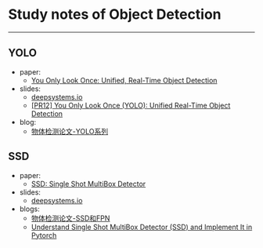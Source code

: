 # Study notes of Object Detection

----

## YOLO

* paper:
    * [You Only Look Once: Unified, Real-Time Object Detection](https://arxiv.org/abs/1506.02640)
* slides:
    * [deepsystems.io](https://docs.google.com/presentation/d/1aeRvtKG21KHdD5lg6Hgyhx5rPq_ZOsGjG5rJ1HP7BbA/pub?start=false&loop=false&delayms=3000&slide=id.p)
    * [[PR12] You Only Look Once (YOLO): Unified Real-Time Object Detection](https://www.slideshare.net/TaegyunJeon1/pr12-you-only-look-once-yolo-unified-realtime-object-detection)
* blog:
    * [物体检测论文-YOLO系列](http://hellodfan.com/2017/10/11/%E7%89%A9%E4%BD%93%E6%A3%80%E6%B5%8B%E8%AE%BA%E6%96%87-YOLO%E7%B3%BB%E5%88%97/)


## SSD

* paper:
    * [SSD: Single Shot MultiBox Detector](https://arxiv.org/abs/1512.02325)
* slides:
    * [deepsystems.io](https://docs.google.com/presentation/d/1rtfeV_VmdGdZD5ObVVpPDPIODSDxKnFSU0bsN_rgZXc/pub?start=false&loop=false&delayms=3000&slide=id.g179f601b72_0_51)
* blogs:
    * [物体检测论文-SSD和FPN](http://hellodfan.com/2017/10/14/%E7%89%A9%E4%BD%93%E6%A3%80%E6%B5%8B%E8%AE%BA%E6%96%87-SSD%E5%92%8CFPN/)
    * [Understand Single Shot MultiBox Detector (SSD) and Implement It in Pytorch](https://medium.com/@smallfishbigsea/understand-ssd-and-implement-your-own-caa3232cd6ad)
